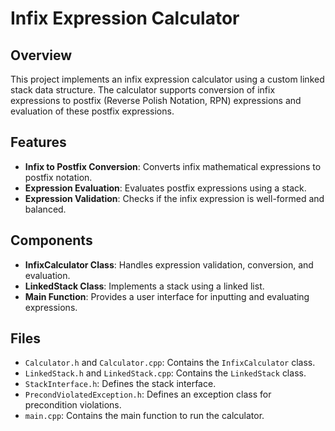 # Infix Expression Calculator

## Overview
This project implements an infix expression calculator using a custom linked stack data structure.
The calculator supports conversion of infix expressions to postfix (Reverse Polish Notation, RPN) expressions
and evaluation of these postfix expressions.

## Features
- **Infix to Postfix Conversion**: Converts infix mathematical expressions to postfix notation.
- **Expression Evaluation**: Evaluates postfix expressions using a stack.
- **Expression Validation**: Checks if the infix expression is well-formed and balanced.

## Components
- **InfixCalculator Class**: Handles expression validation, conversion, and evaluation.
- **LinkedStack Class**: Implements a stack using a linked list.
- **Main Function**: Provides a user interface for inputting and evaluating expressions.

## Files
- `Calculator.h` and `Calculator.cpp`: Contains the `InfixCalculator` class.
- `LinkedStack.h` and `LinkedStack.cpp`: Contains the `LinkedStack` class.
- `StackInterface.h`: Defines the stack interface.
- `PrecondViolatedException.h`: Defines an exception class for precondition violations.
- `main.cpp`: Contains the main function to run the calculator.


